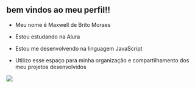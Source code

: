 ## bem vindos ao meu perfil!!

 - Meu nome é Maxwell de Brito Moraes

 - Estou estudando na Alura

 - Estou me desenvolvendo na linguagem JavaScript

 - Utilizo esse espaço para minha organização e compartilhamento dos meu projetos desenvolvidos

![](https://media1.tenor.com/m/l69LxBrYPbAAAAAd/forza-motorsport-porsche-taycan-turbo-s.gif)
